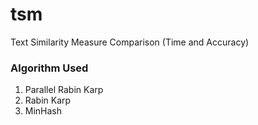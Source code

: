 # tsm
Text Similarity Measure Comparison (Time and Accuracy)

### Algorithm Used
1. Parallel Rabin Karp
2. Rabin Karp
3. MinHash
